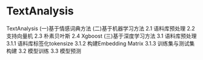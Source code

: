 # TextAnalysis
TextAnalysis
(一)基于情感词典方法 
(二)基于机器学习方法 
    2.1 语料库预处理
    2.2 支持向量机
    2.3 朴素贝叶斯
    2.4 Xgboost
(三)基于深度学习方法 
    3.1 语料库预处理 
      3.1.1 语料库标签化tokensize 
      3.1.2 构建Embedding Matrix
      3.1.3 训练集与测试集构建
    3.2 模型训练
    3.3 模型预测
